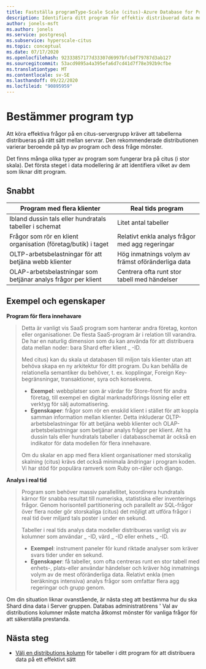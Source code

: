 ```yaml
---
title: Fastställa programType-Scale Scale (citus)-Azure Database for PostgreSQL
description: Identifiera ditt program för effektiv distribuerad data modellering
author: jonels-msft
ms.author: jonels
ms.service: postgresql
ms.subservice: hyperscale-citus
ms.topic: conceptual
ms.date: 07/17/2020
ms.openlocfilehash: 92333857177d33307d6997bfcbdf79787d3ab127
ms.sourcegitcommit: 53acd9895a4a395efa6d7cd41d7f78e392b9cfbe
ms.translationtype: MT
ms.contentlocale: sv-SE
ms.lasthandoff: 09/22/2020
ms.locfileid: "90895959"
---
```

# <a name="determining-application-type"></a>Bestämmer program typ

Att köra effektiva frågor på en citus-servergrupp kräver att tabellerna distribueras på rätt sätt mellan servrar. Den rekommenderade distributionen varierar beroende på typ av program och dess fråge mönster.

Det finns många olika typer av program som fungerar bra på citus (i stor skala). Det första steget i data modellering är att identifiera vilket av dem som liknar ditt program.

## <a name="at-a-glance"></a>Snabbt

| Program med flera klienter                                 | Real tids program                                |
|-----------------------------------------------------------|-------------------------------------------------------|
| Ibland dussin tals eller hundratals tabeller i schemat          | Litet antal tabeller                                |
| Frågor som rör en klient organisation (företag/butik) i taget | Relativt enkla analys frågor med agg regeringar |
| OLTP-arbetsbelastningar för att betjäna webb klienter                    | Hög inmatnings volym av främst oföränderliga data           |
| OLAP-arbetsbelastningar som betjänar analys frågor per klient   | Centrera ofta runt stor tabell med händelser            |

## <a name="examples-and-characteristics"></a>Exempel och egenskaper

**Program för flera innehavare**

> Detta är vanligt vis SaaS program som hanterar andra företag, konton eller organisationer. De flesta SaaS-program är i relation till varandra. De har en naturlig dimension som du kan använda för att distribuera data mellan noder: bara Shard efter klient \_ -ID.
>
> Med citus) kan du skala ut databasen till miljon tals klienter utan att behöva skapa en ny arkitektur för ditt program. Du kan behålla de relationella semantiker du behöver, t. ex. kopplingar, Foreign Key-begränsningar, transaktioner, syra och konsekvens.
>
> -   **Exempel**: webbplatser som är värdar för Store-front för andra företag, till exempel en digital marknadsförings lösning eller ett verktyg för sälj automatisering.
> -   **Egenskaper**: frågor som rör en enskild klient i stället för att koppla samman information mellan klienter. Detta inkluderar OLTP-arbetsbelastningar för att betjäna webb klienter och OLAP-arbetsbelastningar som betjänar analys frågor per klient. Att ha dussin tals eller hundratals tabeller i databasschemat är också en indikator för data modellen för flera innehavare.
>
> Om du skalar en app med flera klient organisationer med storskalig skalning (citus) krävs det också minimala ändringar i program koden. Vi har stöd för populära ramverk som Ruby on-räler och django.

**Analys i real tid**

> Program som behöver massiv parallellitet, koordinera hundratals kärnor för snabba resultat till numeriska, statistiska eller inventerings frågor.  Genom horisontell partitionering och parallellt av SQL-frågor över flera noder gör storskaliga (citus) det möjligt att utföra frågor i real tid över miljard tals poster i under en sekund.
>
> Tabeller i real tids analys data modeller distribueras vanligt vis av kolumner som användar \_ -ID, värd \_ -ID eller enhets \_ -ID.
>
> -   **Exempel**: instrument paneler för kund riktade analyser som kräver svars tider under en sekund.
> -   **Egenskaper**: få tabeller, som ofta centreras runt en stor tabell med enhets-, plats-eller användar händelser och kräver hög inmatnings volym av de mest oföränderliga data. Relativt enkla (men beräknings intensiva) analys frågor som omfattar flera agg regeringar och grupp genom.

Om din situation liknar ovanstående, är nästa steg att bestämma hur du ska Shard dina data i Server gruppen. Databas administratörens \' Val av distributions kolumner måste matcha åtkomst mönster för vanliga frågor för att säkerställa prestanda.

## <a name="next-steps"></a>Nästa steg

* [Välj en distributions kolumn](concepts-hyperscale-choose-distribution-column.md) för tabeller i ditt program för att distribuera data på ett effektivt sätt
